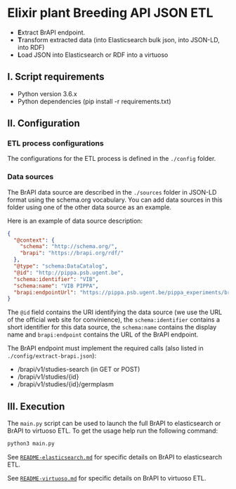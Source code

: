 Elixir plant Breeding API JSON ETL
==================================

- **E**xtract BrAPI endpoint.
- **T**ransform extracted data (into Elasticsearch bulk json, into JSON-LD, into RDF)
- **L**oad JSON into Elasticsearch or RDF into a virtuoso

## I. Script requirements

- Python version 3.6.x
- Python dependencies (pip install -r requirements.txt)

## II. Configuration

### ETL process configurations

The configurations for the ETL process is defined in the `./config` folder.

### Data sources

The BrAPI data source are described in the `./sources` folder in JSON-LD format using the schema.org vocabulary.
You can add data sources in this folder using one of the other data source as an example.

Here is an example of data source description:
```json
{
  "@context": {
    "schema": "http://schema.org/",
    "brapi": "https://brapi.org/rdf/"
  },
  "@type": "schema:DataCatalog",
  "@id": "http://pippa.psb.ugent.be",
  "schema:identifier": "VIB",
  "schema:name": "VIB PIPPA",
  "brapi:endpointUrl": "https://pippa.psb.ugent.be/pippa_experiments/brapi/v1/"
} 
```

The `@id` field contains the URI identifying the data source (we use the URL of the official web site for convinience), the `schema:identifier` contains a short identifier for this data source, the `schema:name` contains the display name and `brapi:endpoint` contains the URL of the BrAPI endpoint.

The BrAPI endpoint must implement the required calls (also listed in `./config/extract-brapi.json`):
- /brapi/v1/studies-search (in GET or POST)
- /brapi/v1/studies/{id} 
- /brapi/v1/studies/{id}/germplasm

## III. Execution

The `main.py` script can be used to launch the full BrAPI to elasticsearch or BrAPI to virtuoso ETL. To get the usage help run the following command:

```sh
python3 main.py
```

See [`README-elasticsearch.md`](README-elasticsearch.md) for specific details on BrAPI to elasticsearch ETL.

See [`README-virtuoso.md`](README-virtuoso.md) for specific details on BrAPI to virtuoso ETL.
